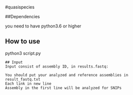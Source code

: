 #quasispecies

##Dependencies

you need to have python3.6 or higher

## How to use

python3 script.py
```
## Input  
Input consist of assembly ID, in results.fastq:

You should put your analyzed and reference assemblies in result_fastq.txt
Each link in new line
Assembly in the first line will be analyzed for SNIPs
